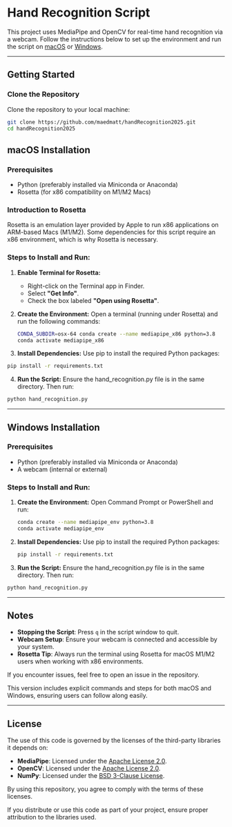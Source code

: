 # Hand Recognition Script

This project uses MediaPipe and OpenCV for real-time hand recognition via a webcam. Follow the instructions below to set up the environment and run the script on [macOS](#macos-installation) or [Windows](#windows-installation).

---

## Getting Started

### Clone the Repository

Clone the repository to your local machine:

```bash
git clone https://github.com/maedmatt/handRecognition2025.git
cd handRecognition2025
```

## macOS Installation

### Prerequisites
- Python (preferably installed via Miniconda or Anaconda)
- Rosetta (for x86 compatibility on M1/M2 Macs)

### Introduction to Rosetta
Rosetta is an emulation layer provided by Apple to run x86 applications on ARM-based Macs (M1/M2). Some dependencies for this script require an x86 environment, which is why Rosetta is necessary.

### Steps to Install and Run:

1. **Enable Terminal for Rosetta:**
   - Right-click on the Terminal app in Finder.
   - Select **"Get Info"**.
   - Check the box labeled **"Open using Rosetta"**.
2. **Create the Environment:**
   Open a terminal (running under Rosetta) and run the following commands:
   
   ```bash
   CONDA_SUBDIR=osx-64 conda create --name mediapipe_x86 python=3.8
   conda activate mediapipe_x86 
   ```
4.	**Install Dependencies:**
   Use pip to install the required Python packages:
  	
   ```bash
   pip install -r requirements.txt 
   ```
4.	**Run the Script:**
   Ensure the hand_recognition.py file is in the same directory. Then run:
  	
   ```bash
   python hand_recognition.py
   ```
---

## Windows Installation

### Prerequisites
- Python (preferably installed via Miniconda or Anaconda)
- A webcam (internal or external)

### Steps to Install and Run:

1. **Create the Environment:**
   Open Command Prompt or PowerShell and run:
   
   ```bash
   conda create --name mediapipe_env python=3.8
   conda activate mediapipe_env
   ```
   
3. **Install Dependencies:**
   Use pip to install the required Python packages:
   
   ```bash
   pip install -r requirements.txt 
   ```
    
4.	**Run the Script:**
   Ensure the hand_recognition.py file is in the same directory. Then run:
  	
   ```bash
   python hand_recognition.py
   ```
---

## Notes

- **Stopping the Script**: Press `q` in the script window to quit.
- **Webcam Setup**: Ensure your webcam is connected and accessible by your system.
- **Rosetta Tip**: Always run the terminal using Rosetta for macOS M1/M2 users when working with x86 environments.

If you encounter issues, feel free to open an issue in the repository.

This version includes explicit commands and steps for both macOS and Windows, ensuring users can follow along easily.

---

## License

The use of this code is governed by the licenses of the third-party libraries it depends on:

- **MediaPipe**: Licensed under the [Apache License 2.0](https://github.com/google/mediapipe/blob/master/LICENSE).
- **OpenCV**: Licensed under the [Apache License 2.0](https://github.com/opencv/opencv/blob/master/LICENSE).
- **NumPy**: Licensed under the [BSD 3-Clause License](https://github.com/numpy/numpy/blob/main/LICENSE.txt).

By using this repository, you agree to comply with the terms of these licenses.

If you distribute or use this code as part of your project, ensure proper attribution to the libraries used.
